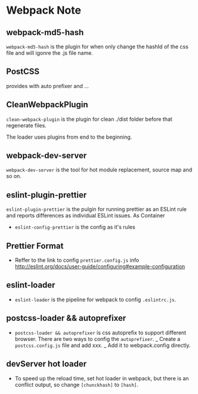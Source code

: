 # Webpack Note

## webpack-md5-hash

`webpack-md5-hash` is the plugin for when only change the hashId of the css file and will igonre the .js file name.

## PostCSS

provides with auto prefixer and ...

## CleanWebpackPlugin

`clean-webpack-plugin` is the plugin for clean ./dist folder before that regenerate files.

The loader uses plugins from end to the beginning.

## webpack-dev-server

`webpack-dev-server` is the tool for hot module replacement, source map and so on.

## eslint-plugin-prettier

`eslint-plugin-prettier` is the pulgin for running prettier as an ESLint rule and reports differences as individual ESLint issues. As Container

- `eslint-config-prettier` is the config as it's rules

## Prettier Format

- Reffer to the link to config `prettier.config.js` info http://eslint.org/docs/user-guide/configuring#example-configuration

## eslint-loader

- `eslint-loader` is the pipeline for webpack to config `.eslintrc.js`.

## postcss-loader && autoprefixer

- `postcss-loader && autoprefixer` is css autoprefix to support different browser. There are two ways to config the `autoprefixer`. _ Create a `postcss.config.js` file and add xxx. _ Add it to webpack.config directly.

## devServer hot loader

- To speed up the reload time, set hot loader in webpack, but there is an conflict output, so change `[chunckhash]` to `[hash]`.
